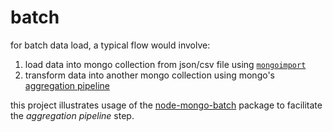 # batch

for batch data load, a typical flow would involve:

1. load data into mongo collection from json/csv file using [`mongoimport`](https://docs.mongodb.com/manual/reference/program/mongoimport/)
1. transform data into another mongo collection using mongo's [aggregation pipeline](https://docs.mongodb.com/manual/aggregation/#aggregation-pipeline)

this project illustrates usage of the [node-mongo-batch]() package to facilitate the _aggregation pipeline_ step.
